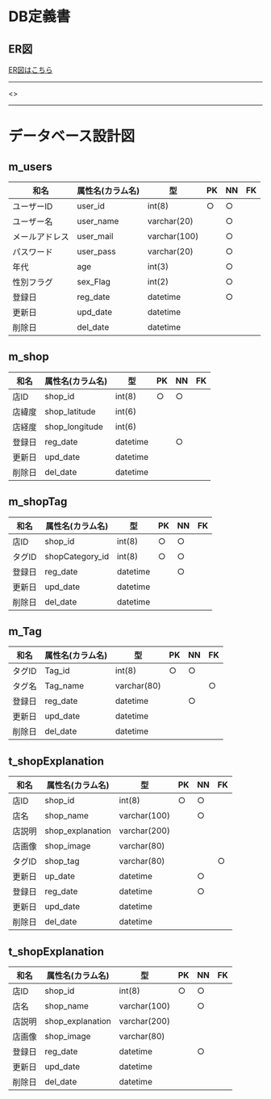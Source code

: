 # DB定義書
## ER図
[ER図はこちら]()

*****
<>

*****

# データベース設計図

## m_users

|和名|属性名(カラム名)|型|PK|NN|FK|
|---|-----|--|--|--|--|
|ユーザーID|user_id|int(8)|○|○||
|ユーザー名|user_name|varchar(20)||○||
|メールアドレス|user_mail|varchar(100)||○||
|パスワード|user_pass|varchar(20)||○||
|年代|age|int(3)||○||
|性別フラグ|sex_Flag|int(2)||○||
|登録日|reg_date|datetime||○||
|更新日|upd_date|datetime||||
|削除日|del_date|datetime||||

## m_shop

|和名|属性名(カラム名)|型|PK|NN|FK|
|---|-----|--|--|--|--|
|店ID|shop_id|int(8)|○|○||
|店緯度|shop_latitude|int(6)||||
|店経度|shop_longitude|int(6)||||
|登録日|reg_date|datetime||○||
|更新日|upd_date|datetime||||
|削除日|del_date|datetime||||

## m_shopTag

|和名|属性名(カラム名)|型|PK|NN|FK|
|---|-----|--|--|--|--|
|店ID|shop_id|int(8)|○|○||
|タグID|shopCategory_id|int(8)|○|○||
|登録日|reg_date|datetime||○||
|更新日|upd_date|datetime||||
|削除日|del_date|datetime||||

## m_Tag

|和名|属性名(カラム名)|型|PK|NN|FK|
|---|-----|--|--|--|--|
|タグID|Tag_id|int(8)|○|○||
|タグ名|Tag_name|varchar(80)|||○|
|登録日|reg_date|datetime||○||
|更新日|upd_date|datetime||||
|削除日|del_date|datetime||||

## t_shopExplanation

|和名|属性名(カラム名)|型|PK|NN|FK|
|---|-----|--|--|--|--|
|店ID|shop_id|int(8)|○|○||
|店名|shop_name|varchar(100)||○||
|店説明|shop_explanation|varchar(200)||||
|店画像|shop_image|varchar(80)||||
|タグID|shop_tag|varchar(80)|||○|
|更新日|up_date|datetime||○||
|登録日|reg_date|datetime||○||
|更新日|upd_date|datetime||||
|削除日|del_date|datetime||||

## t_shopExplanation

|和名|属性名(カラム名)|型|PK|NN|FK|
|---|-----|--|--|--|--|
|店ID|shop_id|int(8)|○|○||
|店名|shop_name|varchar(100)||○||
|店説明|shop_explanation|varchar(200)||||
|店画像|shop_image|varchar(80)||||
|登録日|reg_date|datetime||○||
|更新日|upd_date|datetime||||
|削除日|del_date|datetime||||
